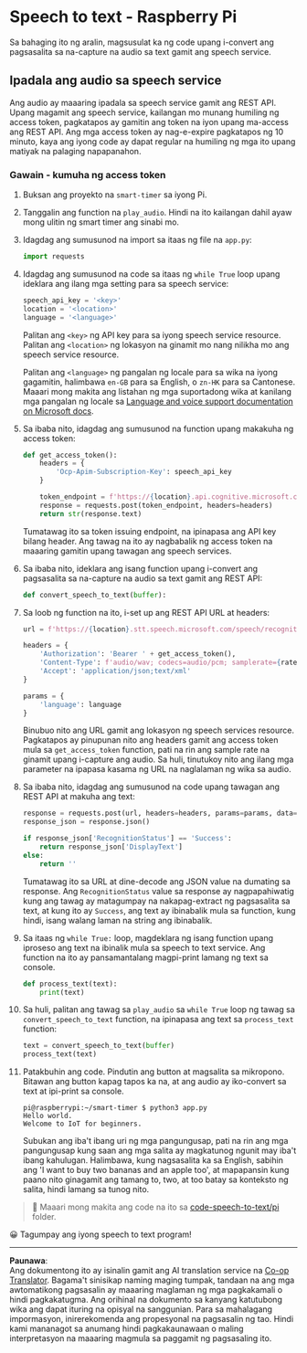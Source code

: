 <!--
CO_OP_TRANSLATOR_METADATA:
{
  "original_hash": "af249a24d4fe4f4de4806adbc3bc9d86",
  "translation_date": "2025-08-27T23:32:10+00:00",
  "source_file": "6-consumer/lessons/1-speech-recognition/pi-speech-to-text.md",
  "language_code": "tl"
}
-->
# Speech to text - Raspberry Pi

Sa bahaging ito ng aralin, magsusulat ka ng code upang i-convert ang pagsasalita sa na-capture na audio sa text gamit ang speech service.

## Ipadala ang audio sa speech service

Ang audio ay maaaring ipadala sa speech service gamit ang REST API. Upang magamit ang speech service, kailangan mo munang humiling ng access token, pagkatapos ay gamitin ang token na iyon upang ma-access ang REST API. Ang mga access token ay nag-e-expire pagkatapos ng 10 minuto, kaya ang iyong code ay dapat regular na humiling ng mga ito upang matiyak na palaging napapanahon.

### Gawain - kumuha ng access token

1. Buksan ang proyekto na `smart-timer` sa iyong Pi.

1. Tanggalin ang function na `play_audio`. Hindi na ito kailangan dahil ayaw mong ulitin ng smart timer ang sinabi mo.

1. Idagdag ang sumusunod na import sa itaas ng file na `app.py`:

    ```python
    import requests
    ```

1. Idagdag ang sumusunod na code sa itaas ng `while True` loop upang ideklara ang ilang mga setting para sa speech service:

    ```python
    speech_api_key = '<key>'
    location = '<location>'
    language = '<language>'
    ```

    Palitan ang `<key>` ng API key para sa iyong speech service resource. Palitan ang `<location>` ng lokasyon na ginamit mo nang nilikha mo ang speech service resource.

    Palitan ang `<language>` ng pangalan ng locale para sa wika na iyong gagamitin, halimbawa `en-GB` para sa English, o `zn-HK` para sa Cantonese. Maaari mong makita ang listahan ng mga suportadong wika at kanilang mga pangalan ng locale sa [Language and voice support documentation on Microsoft docs](https://docs.microsoft.com/azure/cognitive-services/speech-service/language-support?WT.mc_id=academic-17441-jabenn#speech-to-text).

1. Sa ibaba nito, idagdag ang sumusunod na function upang makakuha ng access token:

    ```python
    def get_access_token():
        headers = {
            'Ocp-Apim-Subscription-Key': speech_api_key
        }
    
        token_endpoint = f'https://{location}.api.cognitive.microsoft.com/sts/v1.0/issuetoken'
        response = requests.post(token_endpoint, headers=headers)
        return str(response.text)
    ```

    Tumatawag ito sa token issuing endpoint, na ipinapasa ang API key bilang header. Ang tawag na ito ay nagbabalik ng access token na maaaring gamitin upang tawagan ang speech services.

1. Sa ibaba nito, ideklara ang isang function upang i-convert ang pagsasalita sa na-capture na audio sa text gamit ang REST API:

    ```python
    def convert_speech_to_text(buffer):
    ```

1. Sa loob ng function na ito, i-set up ang REST API URL at headers:

    ```python
    url = f'https://{location}.stt.speech.microsoft.com/speech/recognition/conversation/cognitiveservices/v1'

    headers = {
        'Authorization': 'Bearer ' + get_access_token(),
        'Content-Type': f'audio/wav; codecs=audio/pcm; samplerate={rate}',
        'Accept': 'application/json;text/xml'
    }

    params = {
        'language': language
    }
    ```

    Binubuo nito ang URL gamit ang lokasyon ng speech services resource. Pagkatapos ay pinupunan nito ang headers gamit ang access token mula sa `get_access_token` function, pati na rin ang sample rate na ginamit upang i-capture ang audio. Sa huli, tinutukoy nito ang ilang mga parameter na ipapasa kasama ng URL na naglalaman ng wika sa audio.

1. Sa ibaba nito, idagdag ang sumusunod na code upang tawagan ang REST API at makuha ang text:

    ```python
    response = requests.post(url, headers=headers, params=params, data=buffer)
    response_json = response.json()

    if response_json['RecognitionStatus'] == 'Success':
        return response_json['DisplayText']
    else:
        return ''
    ```

    Tumatawag ito sa URL at dine-decode ang JSON value na dumating sa response. Ang `RecognitionStatus` value sa response ay nagpapahiwatig kung ang tawag ay matagumpay na nakapag-extract ng pagsasalita sa text, at kung ito ay `Success`, ang text ay ibinabalik mula sa function, kung hindi, isang walang laman na string ang ibinabalik.

1. Sa itaas ng `while True:` loop, magdeklara ng isang function upang iproseso ang text na ibinalik mula sa speech to text service. Ang function na ito ay pansamantalang magpi-print lamang ng text sa console.

    ```python
    def process_text(text):
        print(text)
    ```

1. Sa huli, palitan ang tawag sa `play_audio` sa `while True` loop ng tawag sa `convert_speech_to_text` function, na ipinapasa ang text sa `process_text` function:

    ```python
    text = convert_speech_to_text(buffer)
    process_text(text)
    ```

1. Patakbuhin ang code. Pindutin ang button at magsalita sa mikropono. Bitawan ang button kapag tapos ka na, at ang audio ay iko-convert sa text at ipi-print sa console.

    ```output
    pi@raspberrypi:~/smart-timer $ python3 app.py 
    Hello world.
    Welcome to IoT for beginners.
    ```

    Subukan ang iba't ibang uri ng mga pangungusap, pati na rin ang mga pangungusap kung saan ang mga salita ay magkatunog ngunit may iba't ibang kahulugan. Halimbawa, kung nagsasalita ka sa English, sabihin ang 'I want to buy two bananas and an apple too', at mapapansin kung paano nito ginagamit ang tamang to, two, at too batay sa konteksto ng salita, hindi lamang sa tunog nito.

> 💁 Maaari mong makita ang code na ito sa [code-speech-to-text/pi](../../../../../6-consumer/lessons/1-speech-recognition/code-speech-to-text/pi) folder.

😀 Tagumpay ang iyong speech to text program!

---

**Paunawa**:  
Ang dokumentong ito ay isinalin gamit ang AI translation service na [Co-op Translator](https://github.com/Azure/co-op-translator). Bagama't sinisikap naming maging tumpak, tandaan na ang mga awtomatikong pagsasalin ay maaaring maglaman ng mga pagkakamali o hindi pagkakatugma. Ang orihinal na dokumento sa kanyang katutubong wika ang dapat ituring na opisyal na sanggunian. Para sa mahalagang impormasyon, inirerekomenda ang propesyonal na pagsasalin ng tao. Hindi kami mananagot sa anumang hindi pagkakaunawaan o maling interpretasyon na maaaring magmula sa paggamit ng pagsasaling ito.